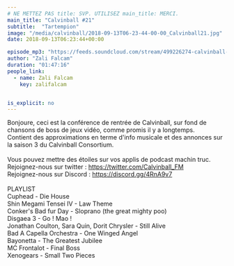 ```yaml
---
# NE METTEZ PAS title: SVP. UTILISEZ main_title: MERCI.
main_title: "Calvinball #21"
subtitle:  "Tartempion"
image: "/media/calvinball/2018-09-13T06-23-44-00-00_Calvinball21.jpg"
date: 2018-09-13T06:23:44+00:00

episode_mp3: "https://feeds.soundcloud.com/stream/499226274-calvinball-radio-calvinball-21-tartempion.mp3"
author: "Zali Falcam"
duration: "01:47:16"
people_link: 
  - name: Zali Falcam
    key: zalifalcam


is_explicit: no
---
```


<PodcastHeader/>

<!-- ECRIRE LA DESCRIPTION DE L'EPISODE SOUS CETTE LIGNE -->
Bonjoure, ceci est la conférence de rentrée de Calvinball, sur fond de chansons de boss de jeux vidéo, comme promis il y a longtemps.<br>Contient des approximations en terme d'info musicale et des annonces sur la saison 3 du Calvinball Consortium.<br><br>Vous pouvez mettre des étoiles sur vos applis de podcast machin truc.<br>Rejoignez-nous sur twitter : https://twitter.com/Calvinball_FM<br>Rejoignez-nous sur Discord : https://discord.gg/4RnA9v7<br><br>PLAYLIST<br>Cuphead - Die House<br>Shin Megami Tensei IV - Law Theme<br>Conker's Bad fur Day - Sloprano (the great mighty poo)<br>Disgaea 3 - Go ! Mao !<br>Jonathan Coulton, Sara Quin, Dorit Chrysler - Still Alive<br>Bad A Capella Orchestra - One Winged Angel<br>Bayonetta - The Greatest Jubilee<br>MC Frontalot - Final Boss<br>Xenogears - Small Two Pieces

